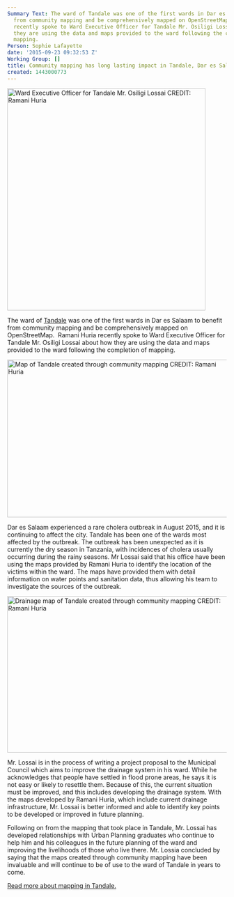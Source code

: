 ```yaml
---
Summary Text: The ward of Tandale was one of the first wards in Dar es Salaam to benefit
  from community mapping and be comprehensively mapped on OpenStreetMap.  Ramani Huria
  recently spoke to Ward Executive Officer for Tandale Mr. Osiligi Lossai about how
  they are using the data and maps provided to the ward following the completion of
  mapping.
Person: Sophie Lafayette
date: '2015-09-23 09:32:53 Z'
Working Group: []
title: Community mapping has long lasting impact in Tandale, Dar es Salaam Tanzania
created: 1443000773
---
```

<p><img class="image-large" title="Ward Executive Officer for Tandale Mr. Osiligi Lossai CREDIT: Ramani Huria" src="/sites/default/files/styles/large/public/tandaleblog1_0.png?itok=oIRXJVLn" alt="Ward Executive Officer for Tandale Mr. Osiligi Lossai CREDIT: Ramani Huria" width="455" height="510"></p><p>The ward of <a title="Tandale" href="http://ramanihuria.org/focus-wards/tandale/" target="_blank">Tandale</a> was one of the first wards in Dar es Salaam to benefit from community mapping and be comprehensively mapped on OpenStreetMap. &nbsp;Ramani Huria recently spoke to Ward Executive Officer for Tandale Mr. Osiligi Lossai about how they are using the data and maps provided to the ward following the completion of mapping.</p><p><img class="image-large" title="Map of Tandale created through community mapping CREDIT: Ramani Huria" src="/sites/default/files/styles/large/public/tandaledrainmap_0.png?itok=G_jDyMr5" alt="Map of Tandale created through community mapping CREDIT: Ramani Huria" width="510" height="362"></p><p>Dar es Salaam experienced a rare cholera outbreak in August 2015, and it is continuing to affect the city. Tandale has been one of the wards most affected by the outbreak. The outbreak has been unexpected as it is currently the dry season in Tanzania, with incidences of cholera usually occurring during the rainy seasons. Mr Lossai said that his office have been using the maps provided by Ramani Huria to identify the location of the victims within the ward. The maps have provided them with detail information on water points and sanitation data, thus allowing his team to investigate the sources of the outbreak.</p><p><img class="image-large" title="Drainage map of Tandale created through community mapping CREDIT: Ramani Huria" src="/sites/default/files/styles/large/public/tandalegenimage_0.png?itok=ZJVHKEg8" alt="Drainage map of Tandale created through community mapping CREDIT: Ramani Huria" width="510" height="359"></p><p>Mr. Lossai is in the process of writing a project proposal to the Municipal Council which aims to improve the drainage system in his ward. While he acknowledges that people have settled in flood prone areas, he says it is not easy or likely to resettle them. Because of this, the current situation must be improved, and this includes developing the drainage system. With the maps developed by Ramani Huria, which include current drainage infrastructure, Mr. Lossai is better informed and able to identify key points to be developed or improved in future planning.</p><p>Following on from the mapping that took place in Tandale, Mr. Lossai has developed relationships with Urban Planning graduates who continue to help him and his colleagues in the future planning of the ward and improving the livelihoods of those who live there. Mr. Lossia concluded by saying that the maps created through community mapping have been invaluable and will continue to be of use to the ward of Tandale in years to come.</p><p><a title="Read more about mapping in Tandale. " href="http://ramanihuria.org/focus-wards/tandale/" target="_blank">Read more about mapping in Tandale.</a></p>
